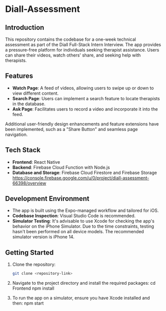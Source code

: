 # Diall-Assessment

## Introduction
This repository contains the codebase for a one-week technical assessment as part of the Diall Full-Stack Intern Interview. The app provides a pressure-free platform for individuals seeking therapist assistance. Users can share their videos, watch others' share, and seeking help with therapists.

## Features

- **Watch Page**: A feed of videos, allowing users to swipe up or down to view different content.
- **Search Page**: Users can implement a search feature to locate therapists in the database.
- **Ask Page**: Facilitates users to record a video and incorporate it into the feed.

Additional user-friendly design enhancements and feature extensions have been implemented, such as a "Share Button" and seamless page navigation.

## Tech Stack

- **Frontend**: React Native
- **Backend**: Firebase Cloud Function with Node.js
- **Database and Storage**: Firebase Cloud Firestore and Firebase Storage https://console.firebase.google.com/u/0/project/diall-assessment-66398/overview

## Development Environment

- The app is built using the Expo-managed workflow and tailored for iOS.
- **Codebase Inspection**: Visual Studio Code is recommended.
- **Simulator Testing**: It's advisable to use Xcode for checking the app's behavior on the iPhone Simulator. Due to the time constraints, testing hasn't been performed on all device models. The recommended simulator version is iPhone 14.

## Getting Started

1. Clone the repository: 
   ```bash
   git clone <repository-link>
   
2. Navigate to the project directory and install the required packages:
    cd Frontend
    npm install

3. To run the app on a simulator, ensure you have Xcode installed and then:
    npm start


